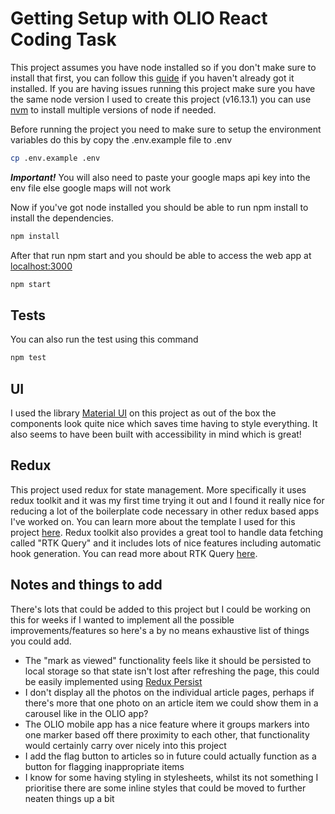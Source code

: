 # Getting Setup with OLIO React Coding Task

This project assumes you have node installed so if you don't make sure to install that first, you can follow this [guide](https://kinsta.com/blog/how-to-install-node-js/) if you haven't already got it installed. If you are having issues running this project make sure you have the same node version I used to create this project (v16.13.1) you can use [nvm](https://github.com/nvm-sh/nvm) to install multiple versions of node if needed.

Before running the project you need to make sure to setup the environment variables do this by copy the .env.example file to .env

```sh
cp .env.example .env
```

***Important!*** You will also need to paste your google maps api key into the env file else google maps will not work

Now if you've got node installed you should be able to run npm install to install the dependencies.

```sh
npm install
```

After that run npm start and you should be able to access the web app at [localhost:3000](http://localhost:3000)

```sh
npm start
```

## Tests

You can also run the test using this command

```sh
npm test
```

## UI

I used the library [Material UI](https://mui.com/) on this project as out of the box the components look quite nice which saves time having to style everything. It also seems to have been built with accessibility in mind which is great!

## Redux

This project used redux for state management. More specifically it uses redux toolkit and it was my first time trying it out and I found it really nice for reducing a lot of the boilerplate code necessary in other redux based apps I've worked on. You can learn more about the template I used for this project [here](https://redux-toolkit.js.org/introduction/getting-started). Redux toolkit also provides a great tool to handle data fetching called "RTK Query" and it includes lots of nice features including automatic hook generation. You can read more about RTK Query [here](https://redux-toolkit.js.org/tutorials/rtk-query).

## Notes and things to add

There's lots that could be added to this project but I could be working on this for weeks if I wanted to implement all the possible improvements/features so here's a by no means exhaustive list of things you could add.

- The "mark as viewed" functionality feels like it should be persisted to local storage so that state isn't lost after refreshing the page, this could be easily implemented using [Redux Persist](https://github.com/rt2zz/redux-persist)
- I don't display all the photos on the individual article pages, perhaps if there's more that one photo on an article item we could show them in a carousel like in the OLIO app?
- The OLIO mobile app has a nice feature where it groups markers into one marker based off there proximity to each other, that functionality would certainly carry over nicely into this project
- I add the flag button to articles so in future could actually function as a button for flagging inappropriate items
- I know for some having styling in stylesheets, whilst its not something I prioritise there are some inline styles that could be moved to further neaten things up a bit

